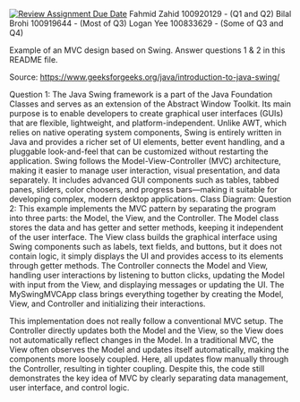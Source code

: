 [![Review Assignment Due Date](https://classroom.github.com/assets/deadline-readme-button-22041afd0340ce965d47ae6ef1cefeee28c7c493a6346c4f15d667ab976d596c.svg)](https://classroom.github.com/a/57HVEcop)
Fahmid Zahid 100920129 - (Q1 and Q2)
Bilal Brohi 100919644 - (Most of Q3)
Logan Yee 100833629 - (Some of Q3 and Q4)

Example of an MVC design based on Swing. Answer questions 1 & 2 in this README file.


Source: https://www.geeksforgeeks.org/java/introduction-to-java-swing/



Question 1: The Java Swing framework is a part of the Java Foundation Classes and serves as an extension of the Abstract Window Toolkit. Its main purpose is to enable developers to create graphical user interfaces (GUIs) that are flexible, lightweight, and platform-independent. Unlike AWT, which relies on native operating system components, Swing is entirely written in Java and provides a richer set of UI elements, better event handling, and a pluggable look-and-feel that can be customized without restarting the application. Swing follows the Model-View-Controller (MVC) architecture, making it easier to manage user interaction, visual presentation, and data separately. It includes advanced GUI components such as tables, tabbed panes, sliders, color choosers, and progress bars—making it suitable for developing complex, modern desktop applications.
Class Diagram:
Question 2: This example implements the MVC pattern by separating the program into three parts: the Model, the View, and the Controller. The Model class stores the data and has getter and setter methods, keeping it independent of the user interface. The View class builds the graphical interface using Swing components such as labels, text fields, and buttons, but it does not contain logic, it simply displays the UI and provides access to its elements through getter methods. The Controller connects the Model and View, handling user interactions by listening to button clicks, updating the Model with input from the View, and displaying messages or updating the UI. The MySwingMVCApp class brings everything together by creating the Model, View, and Controller and initializing their interactions.

This implementation does not really follow a conventional MVC setup. The Controller directly updates both the Model and the View, so the View does not automatically reflect changes in the Model. In a traditional MVC, the View often observes the Model and updates itself automatically, making the components more loosely coupled. Here, all updates flow manually through the Controller, resulting in tighter coupling. Despite this, the code still demonstrates the key idea of MVC by clearly separating data management, user interface, and control logic.
